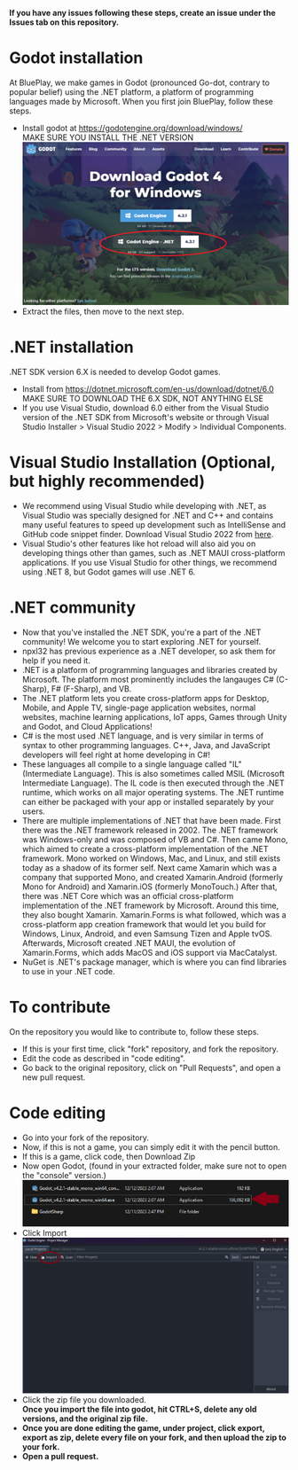 <B> If you have any issues following these steps, create an issue under the Issues tab on this repository. </b>
# Godot installation
At BluePlay, we make games in Godot (pronounced Go-dot, contrary to popular belief) using the .NET platform, a platform of programming languages made by Microsoft.
When you first join BluePlay, follow these steps.
- Install godot at https://godotengine.org/download/windows/ <BR>
MAKE SURE YOU INSTALL THE .NET VERSION <BR>
![.NET version](READMEmedia/godot_dotnet.png)
- Extract the files, then move to the next step.
# .NET installation
.NET SDK version 6.X is needed to develop Godot games. 
- Install from https://dotnet.microsoft.com/en-us/download/dotnet/6.0 <BR>MAKE SURE TO DOWNLOAD THE 6.X SDK, NOT ANYTHING ELSE<BR>
- If you use Visual Studio, download 6.0 either from the Visual Studio version of the .NET SDK from Microsoft's website or through Visual Studio Installer > Visual Studio 2022 > Modify > Individual Components.
# Visual Studio Installation (Optional, but highly recommended) 
- We recommend using Visual Studio while developing with .NET, as Visual Studio was specially designed for .NET and C++ and contains many useful features to speed up development such as IntelliSense and GitHub code snippet finder. Download Visual Studio 2022 from [here](https://visualstudio.microsoft.com/).
- Visual Studio's other features like hot reload will also aid you on developing things other than games,  such as .NET MAUI cross-platform applications. If you use Visual Studio for other things, we recommend using .NET 8, but Godot games will use .NET 6. 
# .NET community
- Now that you've installed the .NET SDK, you're a part of the .NET community! We welcome you to start exploring .NET for yourself.
- npxl32 has previous experience as a .NET developer, so ask them for help if you need it.
- .NET is a platform of programming languages and libraries created by Microsoft. The platform most prominently includes the langauges C# (C-Sharp), F# (F-Sharp), and VB.
- The .NET platform lets you create cross-platform apps for Desktop, Mobile, and Apple TV, single-page application websites, normal websites, machine learning applications, IoT apps, Games through Unity and Godot, and Cloud Applications!
- C# is the most used .NET language, and is very similar in terms of syntax to other programming languages. C++, Java, and JavaScript developers will feel right at home developing in C#!
- These languages all compile to a single language called "IL" (Intermediate Language). This is also sometimes called MSIL (Microsoft Intermediate Language). The IL code is then executed through the .NET runtime, which works on all major operating systems. The .NET runtime can either be packaged with your app or installed separately by your users.
- There are multiple implementations of .NET that have been made. First there was the .NET framework released in 2002. The .NET framework was Windows-only and was composed of VB and C#. Then came Mono, which aimed to create a cross-platform implementation of the .NET framework. Mono worked on Windows, Mac, and Linux, and still exists today as a shadow of its former self. Next came Xamarin which was a company that supported Mono, and created Xamarin.Android (formerly Mono for Android) and Xamarin.iOS (formerly MonoTouch.) After that, there was .NET Core which was an official cross-platform implementation of the .NET framework by Microsoft. Around this time, they also bought Xamarin. Xamarin.Forms is what followed, which was a cross-platform app creation framework that would let you build for Windows, Linux, Android, and even Samsung Tizen and Apple tvOS. Afterwards, Microsoft created .NET MAUI, the evolution of Xamarin.Forms, which adds MacOS and iOS support via MacCatalyst.
- NuGet is .NET's package manager, which is where you can find libraries to use in your .NET code.
# To contribute
On the repository you would like to contribute to, follow these steps.
- If this is your first time, click "fork" repository, and fork the repository. 
- Edit the code as described in "code editing".
- Go back to the original repository, click on "Pull Requests", and open a new pull request.
# Code editing
- Go into your fork of the repository.
- Now, if this is not a game, you can simply edit it with the pencil button.
- If this is a game, click code, then Download Zip
- Now open Godot, (found in your extracted folder, make sure not to open the "console" version.)<br />
![GUI version](READMEmedia/godot_noconsole.png)
- Click Import
![import button](READMEmedia/godot_import.png)
- Click the zip file you downloaded.<BR>
<b> Once you import the file into godot, hit CTRL+S, delete any old versions, and the original zip file.
- Once you are done editing the game, under project, click export, export as zip, delete every file on your fork, and then upload the zip to your fork.
- Open a pull request.